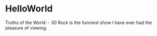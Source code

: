 # HelloWorld
Truths of the World: - 
30 Rock is the funniest show I have ever had the pleasure of viewing.
